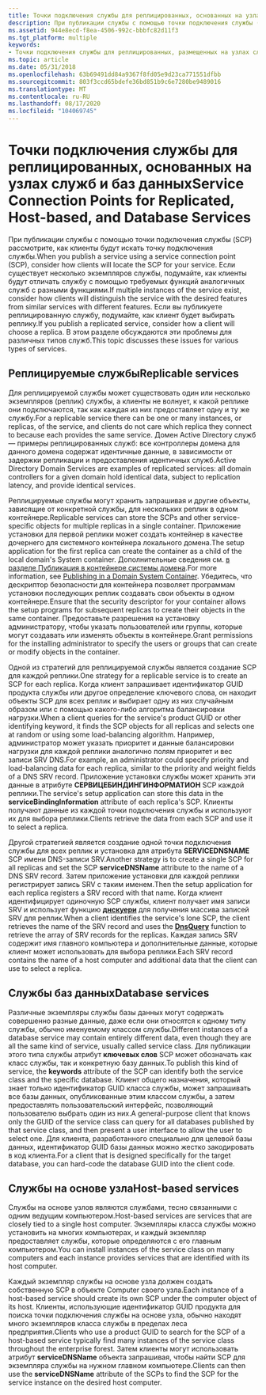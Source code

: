 ```yaml
---
title: Точки подключения службы для реплицированных, основанных на узлах служб и баз данных
description: При публикации службы с помощью точки подключения службы (SCP) рассмотрите, как клиенты будут искать точку подключения службы.
ms.assetid: 944e8ecd-f8ea-4506-992c-bbbfc82d11f3
ms.tgt_platform: multiple
keywords:
- Точки подключения службы для реплицированных, размещенных на узлах служб и службы баз данных AD
ms.topic: article
ms.date: 05/31/2018
ms.openlocfilehash: 63b69491dd84a9367f8fd05e9d23ca771551dfbb
ms.sourcegitcommit: 803f3ccd65bdefe36bd851b9c6e7280be9489016
ms.translationtype: MT
ms.contentlocale: ru-RU
ms.lasthandoff: 08/17/2020
ms.locfileid: "104069745"
---
```

# <a name="service-connection-points-for-replicated-host-based-and-database-services"></a><span data-ttu-id="495b3-104">Точки подключения службы для реплицированных, основанных на узлах служб и баз данных</span><span class="sxs-lookup"><span data-stu-id="495b3-104">Service Connection Points for Replicated, Host-based, and Database Services</span></span>

<span data-ttu-id="495b3-105">При публикации службы с помощью точки подключения службы (SCP) рассмотрите, как клиенты будут искать точку подключения службы.</span><span class="sxs-lookup"><span data-stu-id="495b3-105">When you publish a service using a service connection point (SCP), consider how clients will locate the SCP for your service.</span></span> <span data-ttu-id="495b3-106">Если существует несколько экземпляров службы, подумайте, как клиенты будут отличать службу с помощью требуемых функций аналогичных служб с разными функциями.</span><span class="sxs-lookup"><span data-stu-id="495b3-106">If multiple instances of the service exist, consider how clients will distinguish the service with the desired features from similar services with different features.</span></span> <span data-ttu-id="495b3-107">Если вы публикуете реплицированную службу, подумайте, как клиент будет выбирать реплику.</span><span class="sxs-lookup"><span data-stu-id="495b3-107">If you publish a replicated service, consider how a client will choose a replica.</span></span> <span data-ttu-id="495b3-108">В этом разделе обсуждаются эти проблемы для различных типов служб.</span><span class="sxs-lookup"><span data-stu-id="495b3-108">This topic discusses these issues for various types of services.</span></span>

## <a name="replicable-services"></a><span data-ttu-id="495b3-109">Реплицируемые службы</span><span class="sxs-lookup"><span data-stu-id="495b3-109">Replicable services</span></span>

<span data-ttu-id="495b3-110">Для реплицируемой службы может существовать один или несколько экземпляров (реплик) службы, а клиенты не волнует, к какой реплике они подключаются, так как каждая из них предоставляет одну и ту же службу.</span><span class="sxs-lookup"><span data-stu-id="495b3-110">For a replicable service there can be one or many instances, or replicas, of the service, and clients do not care which replica they connect to because each provides the same service.</span></span> <span data-ttu-id="495b3-111">Домен Active Directory служб — примеры реплицированных служб: все контроллеры домена для данного домена содержат идентичные данные, в зависимости от задержки репликации и предоставления идентичных служб.</span><span class="sxs-lookup"><span data-stu-id="495b3-111">Active Directory Domain Services are examples of replicated services: all domain controllers for a given domain hold identical data, subject to replication latency, and provide identical services.</span></span>

<span data-ttu-id="495b3-112">Реплицируемые службы могут хранить запрашивая и другие объекты, зависящие от конкретной службы, для нескольких реплик в одном контейнере.</span><span class="sxs-lookup"><span data-stu-id="495b3-112">Replicable services can store the SCPs and other service-specific objects for multiple replicas in a single container.</span></span> <span data-ttu-id="495b3-113">Приложение установки для первой реплики может создать контейнер в качестве дочернего для системного контейнера локального домена.</span><span class="sxs-lookup"><span data-stu-id="495b3-113">The setup application for the first replica can create the container as a child of the local domain's System container.</span></span> <span data-ttu-id="495b3-114">Дополнительные сведения см. [в разделе Публикация в контейнере системы домена](publishing-in-a-domain-system-container.md).</span><span class="sxs-lookup"><span data-stu-id="495b3-114">For more information, see [Publishing in a Domain System Container](publishing-in-a-domain-system-container.md).</span></span> <span data-ttu-id="495b3-115">Убедитесь, что дескриптор безопасности для контейнера позволяет программам установки последующих реплик создавать свои объекты в одном контейнере.</span><span class="sxs-lookup"><span data-stu-id="495b3-115">Ensure that the security descriptor for your container allows the setup programs for subsequent replicas to create their objects in the same container.</span></span> <span data-ttu-id="495b3-116">Предоставьте разрешения на установку администратору, чтобы указать пользователей или группы, которые могут создавать или изменять объекты в контейнере.</span><span class="sxs-lookup"><span data-stu-id="495b3-116">Grant permissions for the installing administrator to specify the users or groups that can create or modify objects in the container.</span></span>

<span data-ttu-id="495b3-117">Одной из стратегий для реплицируемой службы является создание SCP для каждой реплики.</span><span class="sxs-lookup"><span data-stu-id="495b3-117">One strategy for a replicable service is to create an SCP for each replica.</span></span> <span data-ttu-id="495b3-118">Когда клиент запрашивает идентификатор GUID продукта службы или другое определение ключевого слова, он находит объекты SCP для всех реплик и выбирает одну из них случайным образом или с помощью какого-либо алгоритма балансировки нагрузки.</span><span class="sxs-lookup"><span data-stu-id="495b3-118">When a client queries for the service's product GUID or other identifying keyword, it finds the SCP objects for all replicas and selects one at random or using some load-balancing algorithm.</span></span> <span data-ttu-id="495b3-119">Например, администратор может указать приоритет и данные балансировки нагрузки для каждой реплики аналогично полям приоритет и вес записи SRV DNS.</span><span class="sxs-lookup"><span data-stu-id="495b3-119">For example, an administrator could specify priority and load-balancing data for each replica, similar to the priority and weight fields of a DNS SRV record.</span></span> <span data-ttu-id="495b3-120">Приложение установки службы может хранить эти данные в атрибуте **СЕРВИЦЕБИНДИНГИНФОРМАТИОН** SCP каждой реплики.</span><span class="sxs-lookup"><span data-stu-id="495b3-120">The service's setup application can store this data in the **serviceBindingInformation** attribute of each replica's SCP.</span></span> <span data-ttu-id="495b3-121">Клиенты получают данные из каждой точки подключения службы и используют их для выбора реплики.</span><span class="sxs-lookup"><span data-stu-id="495b3-121">Clients retrieve the data from each SCP and use it to select a replica.</span></span>

<span data-ttu-id="495b3-122">Другой стратегией является создание одной точки подключения службы для всех реплик и установка для атрибута **SERVICEDNSNAME** SCP имени DNS-записи SRV.</span><span class="sxs-lookup"><span data-stu-id="495b3-122">Another strategy is to create a single SCP for all replicas and set the SCP **serviceDNSName** attribute to the name of a DNS SRV record.</span></span> <span data-ttu-id="495b3-123">Затем приложение установки для каждой реплики регистрирует запись SRV с таким именем.</span><span class="sxs-lookup"><span data-stu-id="495b3-123">Then the setup application for each replica registers a SRV record with that name.</span></span> <span data-ttu-id="495b3-124">Когда клиент идентифицирует одиночную SCP службы, клиент получает имя записи SRV и использует функцию [**днскуери**](/windows/desktop/api/windns/nf-windns-dnsquery_a) для получения массива записей SRV для реплик.</span><span class="sxs-lookup"><span data-stu-id="495b3-124">When a client identifies the service's lone SCP, the client retrieves the name of the SRV record and uses the [**DnsQuery**](/windows/desktop/api/windns/nf-windns-dnsquery_a) function to retrieve the array of SRV records for the replicas.</span></span> <span data-ttu-id="495b3-125">Каждая запись SRV содержит имя главного компьютера и дополнительные данные, которые клиент может использовать для выбора реплики.</span><span class="sxs-lookup"><span data-stu-id="495b3-125">Each SRV record contains the name of a host computer and additional data that the client can use to select a replica.</span></span>

## <a name="database-services"></a><span data-ttu-id="495b3-126">Службы баз данных</span><span class="sxs-lookup"><span data-stu-id="495b3-126">Database services</span></span>

<span data-ttu-id="495b3-127">Различные экземпляры службы базы данных могут содержать совершенно разные данные, даже если они относятся к одному типу службы, обычно именуемому классом службы.</span><span class="sxs-lookup"><span data-stu-id="495b3-127">Different instances of a database service may contain entirely different data, even though they are all the same kind of service, usually called service class.</span></span> <span data-ttu-id="495b3-128">Для публикации этого типа службы атрибут **ключевых слов** SCP может обозначать как класс службы, так и конкретную базу данных.</span><span class="sxs-lookup"><span data-stu-id="495b3-128">To publish this kind of service, the **keywords** attribute of the SCP can identify both the service class and the specific database.</span></span> <span data-ttu-id="495b3-129">Клиент общего назначения, который знает только идентификатор GUID класса службы, может запрашивать все базы данных, опубликованные этим классом службы, а затем предоставлять пользовательский интерфейс, позволяющий пользователю выбрать один из них.</span><span class="sxs-lookup"><span data-stu-id="495b3-129">A general-purpose client that knows only the GUID of the service class can query for all databases published by that service class, and then present a user interface to allow the user to select one.</span></span> <span data-ttu-id="495b3-130">Для клиента, разработанного специально для целевой базы данных, идентификатор GUID базы данных можно жестко закодировать в код клиента.</span><span class="sxs-lookup"><span data-stu-id="495b3-130">For a client that is designed specifically for the target database, you can hard-code the database GUID into the client code.</span></span>

## <a name="host-based-services"></a><span data-ttu-id="495b3-131">Службы на основе узла</span><span class="sxs-lookup"><span data-stu-id="495b3-131">Host-based services</span></span>

<span data-ttu-id="495b3-132">Службы на основе узлов являются службами, тесно связанными с одним ведущим компьютером.</span><span class="sxs-lookup"><span data-stu-id="495b3-132">Host-based services are services that are closely tied to a single host computer.</span></span> <span data-ttu-id="495b3-133">Экземпляры класса службы можно установить на многих компьютерах, и каждый экземпляр предоставляет службы, которые определяются с его главным компьютером.</span><span class="sxs-lookup"><span data-stu-id="495b3-133">You can install instances of the service class on many computers and each instance provides services that are identified with its host computer.</span></span>

<span data-ttu-id="495b3-134">Каждый экземпляр службы на основе узла должен создать собственную SCP в объекте Computer своего узла.</span><span class="sxs-lookup"><span data-stu-id="495b3-134">Each instance of a host-based service should create its own SCP under the computer object of its host.</span></span> <span data-ttu-id="495b3-135">Клиенты, использующие идентификатор GUID продукта для поиска точки подключения службы на основе узла, обычно находят много экземпляров класса службы в пределах леса предприятия.</span><span class="sxs-lookup"><span data-stu-id="495b3-135">Clients who use a product GUID to search for the SCP of a host-based service typically find many instances of the service class throughout the enterprise forest.</span></span> <span data-ttu-id="495b3-136">Затем клиенты могут использовать атрибут **serviceDNSName** объекта запрашивая, чтобы найти SCP для экземпляра службы на нужном главном компьютере.</span><span class="sxs-lookup"><span data-stu-id="495b3-136">Clients can then use the **serviceDNSName** attribute of the SCPs to find the SCP for the service instance on the desired host computer.</span></span>

 

 